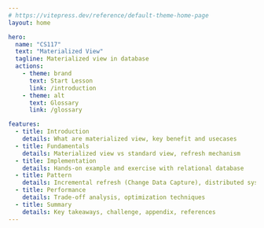 ```yaml
---
# https://vitepress.dev/reference/default-theme-home-page
layout: home

hero:
  name: "CS117"
  text: "Materialized View"
  tagline: Materialized view in database
  actions:
    - theme: brand
      text: Start Lesson
      link: /introduction
    - theme: alt
      text: Glossary
      link: /glossary

features:
  - title: Introduction
    details: What are materialized view, key benefit and usecases
  - title: Fundamentals
    details: Materialized view vs standard view, refresh mechanism
  - title: Implementation
    details: Hands-on example and exercise with relational database
  - title: Pattern
    details: Incremental refresh (Change Data Capture), distributed systems
  - title: Performance
    details: Trade-off analysis, optimization techniques
  - title: Summary
    details: Key takeaways, challenge, appendix, references
---
```

